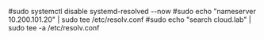 #sudo systemctl disable systemd-resolved --now
#sudo echo "nameserver 10.200.101.20" | sudo tee  /etc/resolv.conf
#sudo echo "search cloud.lab" | sudo tee -a /etc/resolv.conf
